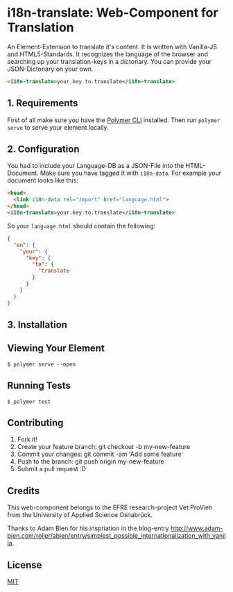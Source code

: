 # i18n-translate: Web-Component for Translation

An Element-Extension to translate it's content. It is written with Vanilla-JS and HTML5-Standards. It recognizes the language of the browser and searching up your translation-keys in a dictonary. You can provide your JSON-Dictonary on your own.

<!-- 
  The next comment block is used by webcomponents.org to enable inline demo.
  Visit https://www.webcomponents.org/publish for more details.
-->
<!--
```
<custom-element-demo>
  <template>
    <script src="../webcomponentsjs/webcomponents-loader.js"></script>
    <link rel="import" href="i18n-translate.html">
    <next-code-block></next-code-block>
  </template>
</custom-element-demo>
```
-->
```html
<i18n-translate>your.key.to.translate</i18n-translate>
```

## 1. Requirements

First of all make sure you have the [Polymer CLI](https://www.npmjs.com/package/polymer-cli) installed. Then run `polymer serve` to serve your element locally.

## 2. Configuration
You had to include your Language-DB as a JSON-File into the HTML-Document. Make sure you have tagged it with `i18n-data`. For example your document looks like this:

```html
<head>
  <link i18n-data rel="import" href="language.html">
</head>
<i18n-translate>your.key.to.translate</i18n-translate>
```

So your `language.html` should contain the following:

```json
{
  "en": {
    "your": {
      "key": {
        "to": {
          "translate
        }
      }
    }
  }
}
```

## 3. Installation



## Viewing Your Element

```
$ polymer serve --open
```

## Running Tests

```
$ polymer test
```

## Contributing
1. Fork it!
2. Create your feature branch: git checkout -b my-new-feature
3. Commit your changes: git commit -am 'Add some feature'
4. Push to the branch: git push origin my-new-feature
5. Submit a pull request :D

## Credits

This web-component belongs to the EFRE research-project Vet:ProVieh from the University of Applied Science Osnabrück.

Thanks to Adam Bien for his inspriation in the blog-entry http://www.adam-bien.com/roller/abien/entry/simplest_possible_internationalization_with_vanilla. 

## License

[MIT](https://opensource.org/licenses/MIT)